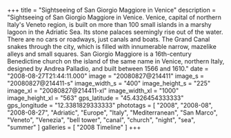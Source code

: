 +++
title = "Sightseeing of San Giorgio Maggiore in Venice"
description = "Sightseeing of San Giorgio Maggiore in Venice. Venice, capital of northern Italy's Veneto region, is built on more than 100 small islands in a marshy lagoon in the Adriatic Sea. Its stone palaces seemingly rise out of the water. There are no cars or roadways, just canals and boats. The Grand Canal snakes through the city, which is filled with innumerable narrow, mazelike alleys and small squares. San Giorgio Maggiore is a 16th-century Benedictine church on the island of the same name in Venice, northern Italy, designed by Andrea Palladio, and built between 1566 and 1610."
date = "2008-08-27T21:44:11.000"
image = "20080827@214411"
image_s = "20080827@214411-s"
image_width_s = "400"
image_height_s = "225"
image_xl = "20080827@214411-xl"
image_width_xl = "1000"
image_height_xl = "563"
gps_latitude = "45.4326454333333"
gps_longitude = "12.3381829333333"
phototags = [ "2008", "2008-08", "2008-08-27", "Adriatic", "Europe", "Italy", "Mediterranean", "San Marco", "Veneto", "Venezia", "bell tower", "canal", "church", "night", "sea", "summer" ]
galleries = [ "2008 Timeline" ]
+++

